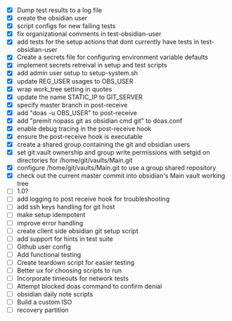 - [x] Dump test results to a log file 
- [x] create the obsidian user
- [x] script configs for new failing tests
- [x] fix organizational comments in test-obsidian-user
- [x] add tests for the setup actions that dont currently have tests in test-obsidian-user
- [x] Create a secrets file for configuring environment variable defaults
- [x] implement secrets retreival in setup and test scripts
- [x] add admin user setup to setup-system.sh
- [x] update REG_USER usages to OBS_USER
- [x] wrap work_tree setting in quotes 
- [x] update the name STATIC_IP to GIT_SERVER
- [x] specify master branch in post-receive
- [x] add "doas -u OBS_USER" to post-receive
- [x] add "premit nopass git as obsidian cmd git" to doas.conf
- [x] enable debug tracing in the post-receive hook
- [x] ensure the post-receive hook is executable
- [x] create a shared group containing the git and obsidian users
- [x] set git:vault ownership and group write permissions with setgid on directories for /home/git/vaults/Main.git
- [x] configure /home/git/vaults/Main.git to use a group shared repository
- [x] check out the current master commit into obsidian's Main vault working tree
- [ ] 1.0?
- [ ] add logging to post receive hook for troubleshooting
- [ ] add ssh keys handling for git host
- [ ] make setup idempotent
- [ ] improve error handling
- [ ] create client side obsidian git setup script 
- [ ] add support for hints in test suite
- [ ] Github user config
- [ ] Add functional testing 
- [ ] Create teardown script for easier testing 
- [ ] Better ux for choosing scripts to run 
- [ ] Incorporate timeouts for network tests
- [ ] Attempt blocked doas command to confirm denial 
- [ ] obsidian daily note scripts
- [ ] Build a custom ISO
- [ ] recovery partition 
